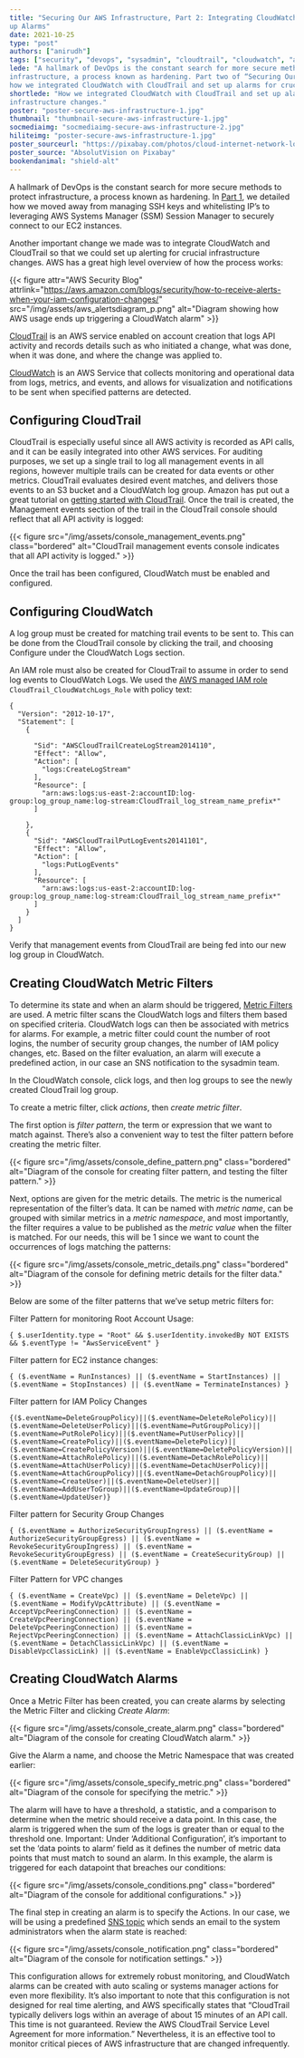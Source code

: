 ```yaml
---
title: "Securing Our AWS Infrastructure, Part 2: Integrating CloudWatch with CloudTrail and Setting
up Alarms"
date: 2021-10-25
type: "post"
authors: ["anirudh"]
tags: ["security", "devops", "sysadmin", "cloudtrail", "cloudwatch", "aws"]
lede: "A hallmark of DevOps is the constant search for more secure methods to protect
infrastructure, a process known as hardening. Part two of “Securing Our AWS Infrastructure” details
how we integrated CloudWatch with CloudTrail and set up alarms for crucial activities."
shortlede: "How we integrated CloudWatch with CloudTrail and set up alarms for crucial
infrastructure changes."
poster: "poster-secure-aws-infrastructure-1.jpg"
thumbnail: "thumbnail-secure-aws-infrastructure-1.jpg"
socmediaimg: "socmediaimg-secure-aws-infrastructure-2.jpg"
hiliteimg: "poster-secure-aws-infrastructure-1.jpg"
poster_sourceurl: "https://pixabay.com/photos/cloud-internet-network-locker-3865312/"
poster_source: "AbsolutVision on Pixabay"
bookendanimal: "shield-alt"
---
```


A hallmark of DevOps is the constant search for more secure methods to protect infrastructure, a
process known as hardening. In [Part 1](/articles/secure-aws-infrastructure-1/), we detailed how we
moved away from managing SSH keys and whitelisting IP’s to leveraging AWS Systems Manager (SSM)
Session Manager to securely connect to our EC2 instances.

Another important change we made was to integrate CloudWatch and CloudTrail so that we could set up
alerting for crucial infrastructure changes. AWS has a great high level overview of how the process
works:

{{< figure
    attr="AWS Security Blog"
    attrlink="https://aws.amazon.com/blogs/security/how-to-receive-alerts-when-your-iam-configuration-changes/"
    src="/img/assets/aws_alertsdiagram_p.png"
    alt="Diagram showing how AWS usage ends up triggering a CloudWatch alarm" >}}

[CloudTrail](https://aws.amazon.com/cloudtrail/) is an AWS service enabled on account creation that
logs API activity and records details such as who initiated a change, what was done, when it was
done, and where the change was applied to.

[CloudWatch](https://aws.amazon.com/cloudwatch/) is an AWS Service that collects monitoring and
operational data from logs, metrics, and events, and allows for visualization and notifications to
be sent when specified patterns are detected.

## Configuring CloudTrail

CloudTrail is especially useful since all AWS activity is recorded as API calls, and it can be
easily integrated into other AWS services. For auditing purposes, we set up a single trail to log
all management events in all regions, however multiple trails can be created for data events or
other metrics. CloudTrail evaluates desired event matches, and delivers those events to an S3
bucket and a CloudWatch log group. Amazon has put out a great tutorial on
[getting started with CloudTrail](https://docs.aws.amazon.com/awscloudtrail/latest/userguide/cloudtrail-tutorial.html).
Once the trail is created, the Management events section of the trail in the CloudTrail console
should reflect that all API activity is logged:

{{< figure
    src="/img/assets/console_management_events.png"
    class="bordered"
    alt="CloudTrail management events console indicates that all API activity is logged." >}}

Once the trail has been configured, CloudWatch must be enabled and configured.

## Configuring CloudWatch

A log group must be created for matching trail events to be sent to. This can be done from the
CloudTrail console by clicking the trail, and choosing Configure under the CloudWatch Logs section.

An IAM role must also be created for CloudTrail to assume in order to send log events to CloudWatch
Logs. We used the
[AWS managed IAM role](https://docs.aws.amazon.com/awscloudtrail/latest/userguide/cloudtrail-required-policy-for-cloudwatch-logs.html)
`CloudTrail_CloudWatchLogs_Role` with policy text:

```
{
  "Version": "2012-10-17",
  "Statement": [
    {

      "Sid": "AWSCloudTrailCreateLogStream2014110",
      "Effect": "Allow",
      "Action": [
        "logs:CreateLogStream"
      ],
      "Resource": [
        "arn:aws:logs:us-east-2:accountID:log-group:log_group_name:log-stream:CloudTrail_log_stream_name_prefix*"
      ]

    },
    {
      "Sid": "AWSCloudTrailPutLogEvents20141101",
      "Effect": "Allow",
      "Action": [
        "logs:PutLogEvents"
      ],
      "Resource": [
        "arn:aws:logs:us-east-2:accountID:log-group:log_group_name:log-stream:CloudTrail_log_stream_name_prefix*"
      ]
    }
  ]
}
```

Verify that management events from CloudTrail are being fed into our new log group in CloudWatch.

## Creating CloudWatch Metric Filters

To determine its state and when an alarm should be triggered,
[Metric Filters](https://docs.aws.amazon.com/AmazonCloudWatch/latest/logs/MonitoringPolicyExamples.html)
are used. A metric filter scans the CloudWatch logs and filters them based on specified criteria.
CloudWatch logs can then be associated with metrics for alarms. For example, a metric filter could
count the number of root logins, the number of security group changes, the number of IAM policy
changes, etc. Based on the filter evaluation, an alarm will execute a predefined action, in our
case an SNS notification to the sysadmin team.

In the CloudWatch console, click logs, and then log groups to see the newly created CloudTrail log group.

To create a metric filter, click _actions_, then _create metric filter_.

The first option is _filter pattern_, the term or expression that we want to match against. There’s
also a convenient way to test the filter pattern before creating the metric filter.

{{< figure
    src="/img/assets/console_define_pattern.png"
    class="bordered"
    alt="Diagram of the console for creating filter pattern, and testing the filter pattern." >}}

Next, options are given for the metric details. The metric is the numerical representation of the
filter’s data. It can be named with _metric name_, can be grouped with similar metrics in a
_metric namespace_, and most importantly, the filter requires a value to be published as the
_metric value_ when the filter is matched. For our needs, this will be 1 since we want to count the
occurrences of logs matching the patterns:

{{< figure
    src="/img/assets/console_metric_details.png"
    class="bordered"
    alt="Diagram of the console for defining metric details for the filter data." >}}

Below are some of the filter patterns that we’ve setup metric filters for:

Filter Pattern for monitoring Root Account Usage:

```
{ $.userIdentity.type = "Root" && $.userIdentity.invokedBy NOT EXISTS && $.eventType != "AwsServiceEvent" }
```

Filter pattern for EC2 instance changes:

```
{ ($.eventName = RunInstances) || ($.eventName = StartInstances) || ($.eventName = StopInstances) || ($.eventName = TerminateInstances) }
```

Filter pattern for IAM Policy Changes

```
{($.eventName=DeleteGroupPolicy)||($.eventName=DeleteRolePolicy)||($.eventName=DeleteUserPolicy)||($.eventName=PutGroupPolicy)||($.eventName=PutRolePolicy)||($.eventName=PutUserPolicy)||($.eventName=CreatePolicy)||($.eventName=DeletePolicy)||($.eventName=CreatePolicyVersion)||($.eventName=DeletePolicyVersion)||($.eventName=AttachRolePolicy)||($.eventName=DetachRolePolicy)||($.eventName=AttachUserPolicy)||($.eventName=DetachUserPolicy)||($.eventName=AttachGroupPolicy)||($.eventName=DetachGroupPolicy)||($.eventName=CreateUser)||($.eventName=DeleteUser)||($.eventName=AddUserToGroup)||($.eventName=UpdateGroup)||($.eventName=UpdateUser)}
```

Filter pattern for Security Group Changes

```
{ ($.eventName = AuthorizeSecurityGroupIngress) || ($.eventName = AuthorizeSecurityGroupEgress) || ($.eventName = RevokeSecurityGroupIngress) || ($.eventName = RevokeSecurityGroupEgress) || ($.eventName = CreateSecurityGroup) || ($.eventName = DeleteSecurityGroup) }
```

Filter Pattern for VPC changes

```
{ ($.eventName = CreateVpc) || ($.eventName = DeleteVpc) || ($.eventName = ModifyVpcAttribute) || ($.eventName = AcceptVpcPeeringConnection) || ($.eventName = CreateVpcPeeringConnection) || ($.eventName = DeleteVpcPeeringConnection) || ($.eventName = RejectVpcPeeringConnection) || ($.eventName = AttachClassicLinkVpc) || ($.eventName = DetachClassicLinkVpc) || ($.eventName = DisableVpcClassicLink) || ($.eventName = EnableVpcClassicLink) }
```

## Creating CloudWatch Alarms

Once a Metric Filter has been created, you can create alarms by selecting the Metric Filter and
clicking _Create Alarm_:

{{< figure
    src="/img/assets/console_create_alarm.png"
    class="bordered"
    alt="Diagram of the console for creating CloudWatch alarm." >}}

Give the Alarm a name, and choose the Metric Namespace that was created earlier:

{{< figure
    src="/img/assets/console_specify_metric.png"
    class="bordered"
    alt="Diagram of the console for specifying the metric." >}}

The alarm will have to have a threshold, a statistic, and a comparison to determine when the metric
should receive a data point. In this case, the alarm is triggered when the sum of the logs is
greater than or equal to the threshold one. Important: Under ‘Additional Configuration’, it’s
important to set the ‘data points to alarm’ field as it defines the number of metric data points
that must match to sound an alarm. In this example, the alarm is triggered for each datapoint that
breaches our conditions:

{{< figure
    src="/img/assets/console_conditions.png"
    class="bordered"
    alt="Diagram of the console for additional configurations." >}}

The final step in creating an alarm is to specify the Actions. In our case, we will be using a
predefined [SNS topic](https://docs.aws.amazon.com/sns/latest/dg/sns-create-topic.html) which sends
an email to the system administrators when the alarm state is reached:

{{< figure
    src="/img/assets/console_notification.png"
    class="bordered"
    alt="Diagram of the console for notification settings." >}}

This configuration allows for extremely robust monitoring, and CloudWatch alarms can be created
with auto scaling or systems manager actions for even more flexibility. It’s also important to note
that this configuration is not designed for real time alerting, and AWS specifically states that
“CloudTrail typically delivers logs within an average of about 15 minutes of an API call. This
time is not guaranteed. Review the AWS CloudTrail Service Level Agreement for more information.”
Nevertheless, it is an effective tool to monitor critical pieces of AWS infrastructure that are
changed infrequently.
